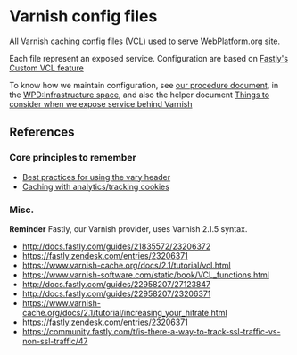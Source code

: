 # Varnish config files

All Varnish caching config files (VCL) used to serve WebPlatform.org site.

Each file represent an exposed service. Configuration are based on [Fastly's Custom VCL feature](http://docs.fastly.com/guides/21835572/23206371)

To know how we maintain configuration, see [our procedure document](http://docs.webplatform.org/wiki/WPD:Infrastructure/procedures/Maintaining_Varnish_or_Fastly_configuration), in the [WPD:Infrastructure space](http://docs.webplatform.org/wiki/WPD:Infrastructure), and
also the helper document [Things to consider when we expose service behind Varnish](https://docs.webplatform.org/wiki/WPD:Infrastructure/architecture/Things_to_consider_when_we_expose_service_via_Fastly_and_Varnish)


## References

### Core principles to remember

* [Best practices for using the vary header](http://www.fastly.com/blog/best-practices-for-using-the-vary-header/)
* [Caching with analytics/tracking cookies](http://www.fastly.com/blog/how-to-cache-with-tracking-cookies/)


### Misc.
**Reminder** Fastly, our Varnish provider, uses Varnish 2.1.5 syntax.

* http://docs.fastly.com/guides/21835572/23206372
* https://fastly.zendesk.com/entries/23206371
* https://www.varnish-cache.org/docs/2.1/tutorial/vcl.html
* https://www.varnish-software.com/static/book/VCL_functions.html
* http://docs.fastly.com/guides/22958207/27123847
* http://docs.fastly.com/guides/22958207/23206371
* https://www.varnish-cache.org/docs/2.1/tutorial/increasing_your_hitrate.html
* https://fastly.zendesk.com/entries/23206371
* https://community.fastly.com/t/is-there-a-way-to-track-ssl-traffic-vs-non-ssl-traffic/47
